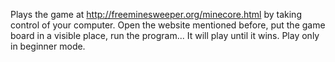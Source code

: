 Plays the game at http://freeminesweeper.org/minecore.html by taking control of your computer.
Open the website mentioned before, put the game board in a visible place, run the program...
It will play until it wins.
Play only in beginner mode.
